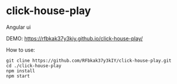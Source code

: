 # click-house-play
Angular ui

DEMO: https://rfbkak37y3kiy.github.io/click-house-play/

How to use:
```
git cline https://github.com/RFbkak37y3kIY/click-house-play.git
cd ./click-house-play
npm install
npm start
```
